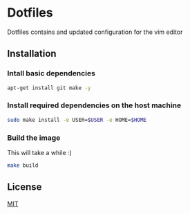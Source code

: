 # Dotfiles

Dotfiles contains and updated configuration for the vim editor

## Installation

### Intall basic dependencies

```bash
apt-get install git make -y
```

### Install required dependencies on the host machine

```bash
sudo make install -e USER=$USER -e HOME=$HOME
```

### Build the image
This will take a while :)
```bash
make build
```

## License
[MIT](https://choosealicense.com/licenses/mit/)
